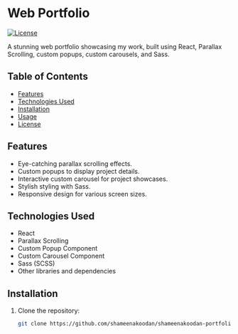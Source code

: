 # Web Portfolio

[![License](https://img.shields.io/badge/license-MIT-blue.svg)](https://opensource.org/licenses/MIT)

A stunning web portfolio showcasing my work, built using React, Parallax Scrolling, custom popups, custom carousels, and Sass.

## Table of Contents

- [Features](#features)
- [Technologies Used](#technologies-used)
- [Installation](#installation)
- [Usage](#usage)
- [License](#license)



## Features

- Eye-catching parallax scrolling effects.
- Custom popups to display project details.
- Interactive custom carousel for project showcases.
- Stylish styling with Sass.
- Responsive design for various screen sizes.

## Technologies Used

- React
- Parallax Scrolling
- Custom Popup Component
- Custom Carousel Component
- Sass (SCSS)
- Other libraries and dependencies

## Installation

1. Clone the repository:

   ```bash
   git clone https://github.com/shameenakoodan/shameenakoodan-portfolio
